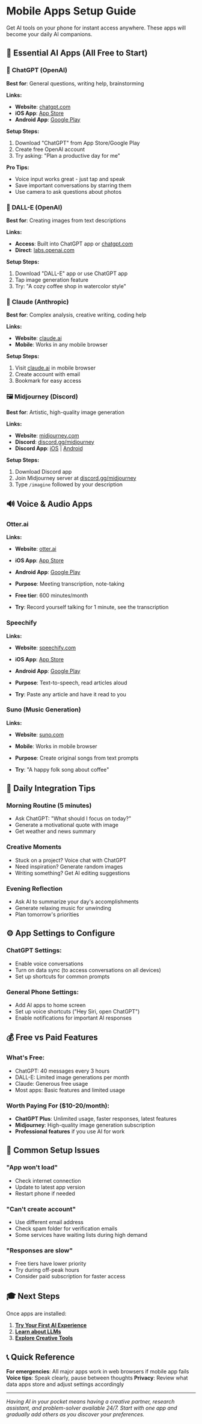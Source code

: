 # Mobile Apps Setup Guide

Get AI tools on your phone for instant access anywhere. These apps will become your daily AI companions.

## 📱 Essential AI Apps (All Free to Start)

### 🤖 **ChatGPT** (OpenAI)
**Best for**: General questions, writing help, brainstorming

**Links:**
- **Website**: [chatgpt.com](https://chatgpt.com)
- **iOS App**: [App Store](https://apps.apple.com/app/openai-chatgpt/id1669619280)
- **Android App**: [Google Play](https://play.google.com/store/apps/details?id=com.openai.chatgpt)

**Setup Steps:**
1. Download "ChatGPT" from App Store/Google Play
2. Create free OpenAI account
3. Try asking: "Plan a productive day for me"

**Pro Tips:**
- Voice input works great - just tap and speak
- Save important conversations by starring them
- Use camera to ask questions about photos

### 🎨 **DALL-E** (OpenAI)
**Best for**: Creating images from text descriptions

**Links:**
- **Access**: Built into ChatGPT app or [chatgpt.com](https://chatgpt.com)
- **Direct**: [labs.openai.com](https://labs.openai.com)

**Setup Steps:**
1. Download "DALL-E" app or use ChatGPT app
2. Tap image generation feature
3. Try: "A cozy coffee shop in watercolor style"

### 🧠 **Claude** (Anthropic)
**Best for**: Complex analysis, creative writing, coding help

**Links:**
- **Website**: [claude.ai](https://claude.ai)
- **Mobile**: Works in any mobile browser

**Setup Steps:**
1. Visit [claude.ai](https://claude.ai) in mobile browser
2. Create account with email
3. Bookmark for easy access

### 🖼️ **Midjourney** (Discord)
**Best for**: Artistic, high-quality image generation

**Links:**
- **Website**: [midjourney.com](https://midjourney.com)
- **Discord**: [discord.gg/midjourney](https://discord.gg/midjourney)
- **Discord App**: [iOS](https://apps.apple.com/app/discord/id985746746) | [Android](https://play.google.com/store/apps/details?id=com.discord)

**Setup Steps:**
1. Download Discord app
2. Join Midjourney server at [discord.gg/midjourney](https://discord.gg/midjourney)
3. Type `/imagine` followed by your description

## 🔊 Voice & Audio Apps

### **Otter.ai**
**Links:**
- **Website**: [otter.ai](https://otter.ai)
- **iOS App**: [App Store](https://apps.apple.com/app/otter-voice-meeting-notes/id1276437113)
- **Android App**: [Google Play](https://play.google.com/store/apps/details?id=com.aisense.otter)

- **Purpose**: Meeting transcription, note-taking
- **Free tier**: 600 minutes/month
- **Try**: Record yourself talking for 1 minute, see the transcription

### **Speechify** 
**Links:**
- **Website**: [speechify.com](https://speechify.com)
- **iOS App**: [App Store](https://apps.apple.com/app/speechify-text-to-speech-ocr/id1209815023)
- **Android App**: [Google Play](https://play.google.com/store/apps/details?id=com.cliffweitzman.speechify2)

- **Purpose**: Text-to-speech, read articles aloud
- **Try**: Paste any article and have it read to you

### **Suno** (Music Generation)
**Links:**
- **Website**: [suno.com](https://suno.com)
- **Mobile**: Works in mobile browser

- **Purpose**: Create original songs from text prompts
- **Try**: "A happy folk song about coffee"

## 🎯 Daily Integration Tips

### **Morning Routine (5 minutes)**
- Ask ChatGPT: "What should I focus on today?"
- Generate a motivational quote with image
- Get weather and news summary

### **Creative Moments**
- Stuck on a project? Voice chat with ChatGPT
- Need inspiration? Generate random images
- Writing something? Get AI editing suggestions

### **Evening Reflection**
- Ask AI to summarize your day's accomplishments
- Generate relaxing music for unwinding
- Plan tomorrow's priorities

## ⚙️ App Settings to Configure

### **ChatGPT Settings:**
- Enable voice conversations
- Turn on data sync (to access conversations on all devices)
- Set up shortcuts for common prompts

### **General Phone Settings:**
- Add AI apps to home screen
- Set up voice shortcuts ("Hey Siri, open ChatGPT")
- Enable notifications for important AI responses

## 💰 Free vs Paid Features

### **What's Free:**
- ChatGPT: 40 messages every 3 hours
- DALL-E: Limited image generations per month
- Claude: Generous free usage
- Most apps: Basic features and limited usage

### **Worth Paying For ($10-20/month):**
- **ChatGPT Plus**: Unlimited usage, faster responses, latest features
- **Midjourney**: High-quality image generation subscription
- **Professional features** if you use AI for work

## 🚨 Common Setup Issues

### **"App won't load"**
- Check internet connection
- Update to latest app version
- Restart phone if needed

### **"Can't create account"**
- Use different email address
- Check spam folder for verification emails
- Some services have waiting lists during high demand

### **"Responses are slow"**
- Free tiers have lower priority
- Try during off-peak hours
- Consider paid subscription for faster access

## 🎓 Next Steps

Once apps are installed:
1. **[Try Your First AI Experience](/getting-started/first-experience)**
2. **[Learn about LLMs](/getting-started/llms)** 
3. **[Explore Creative Tools](/creative/)**

## 📞 Quick Reference

**For emergencies**: All major apps work in web browsers if mobile app fails
**Voice tips**: Speak clearly, pause between thoughts
**Privacy**: Review what data apps store and adjust settings accordingly

---

*Having AI in your pocket means having a creative partner, research assistant, and problem-solver available 24/7. Start with one app and gradually add others as you discover your preferences.*